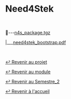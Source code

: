 # Need4Stek

<br>

📂---[n4s_package.tgz](https://github.com/Studio-17/Epitech-Subjects/blob/main/Semestre_2/B-AIA-200/Need4Stek/Bootstrap_Need4Stek/n4s_package.tgz)

|___[need4stek_bootstrap.pdf](https://github.com/Studio-17/Epitech-Subjects/blob/main/Semestre_2/B-AIA-200/Need4Stek/Bootstrap_Need4Stek/need4stek_bootstrap.pdf)

<br>

[↩️ Revenir au projet](https://github.com/Studio-17/Epitech-Subjects/tree/main/Semestre_2/B-AIA-200/Need4Stek)

[↩️ Revenir au module](https://github.com/Studio-17/Epitech-Subjects/tree/main/Semestre_2/B-AIA-200)

[↩️ Revenir au Semestre_2](https://github.com/Studio-17/Epitech-Subjects/tree/main/Semestre_2)

[↩️ Revenir à l'accueil](https://github.com/Studio-17/Epitech-Subjects)